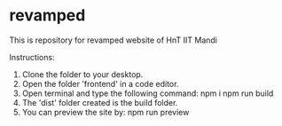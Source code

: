 # revamped
This is repository for revamped website of HnT IIT Mandi

Instructions:

1. Clone the folder to your desktop.
2. Open the folder 'frontend' in a code editor.
3. Open terminal and type the following command:
	npm i
	npm run build
4. The 'dist' folder created is the build folder.
5. You can preview the site by:
	npm run preview
 
